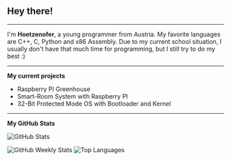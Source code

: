 ## Hey there!

---

I'm **Hoetzenofer**, a young programmer from Austria.
My favorite languages are C++, C, Python and x86 Assembly.
Due to my current school situation, I usually don't have that much time for programming, but I still try to do my best :)

---

**My current projects**
- Raspberry PI Greenhouse
- Smart-Room System with Raspberry PI
- 32-Bit Protected Mode OS with Bootloader and Kernel

---

**My GitHub Stats**

![GitHub Stats](https://github-profile-summary-cards.vercel.app/api/cards/profile-details?username=hoetzenofer&theme=dark)

![GitHub Weekly Stats](https://github-readme-streak-stats.herokuapp.com/?user=DEIN_BENUTZERNAME&theme=radical)
![Top Languages](https://github-readme-stats.vercel.app/api/top-langs/?username=hoetzenofer&layout=compact&theme=dark)

<!--
**hoetzenofer/hoetzenofer** is a ✨ _special_ ✨ repository because its `README.md` (this file) appears on your GitHub profile.

Here are some ideas to get you started:

- 🔭 I’m currently working on ...
- 🌱 I’m currently learning ...
- 👯 I’m looking to collaborate on ...
- 🤔 I’m looking for help with ...
- 💬 Ask me about ...
- 📫 How to reach me: ...
- 😄 Pronouns: ...
- ⚡ Fun fact: ...
-->
